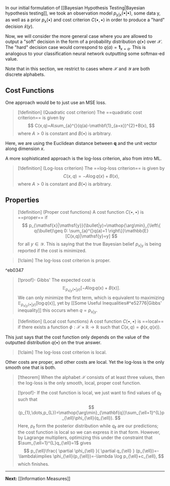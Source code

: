 In our initial formulation of [[Bayesian Hypothesis Testing|Bayesian hypothesis testing]], we took an observation model $p_{\mathsf{y}|\mathsf{x}}(\bullet|\bullet)$, some data $\mathsf{y}$, as well as a prior $p_{\mathsf{x}}(\bullet)$ and cost criterion $C(\bullet,\bullet)$ in order to produce a "hard" decision $\hat{x}(y)$.

Now, we will consider the more general case where you are allowed to output a "soft" decision in the form of a probability distribution $q(\bullet)$ over $\mathcal{X}$. The "hard" decision case would correspond to $q(a)=\mathbf{1}_{x=a}$. This is analogous to your classification neural network outputting some softmax-ed value.

Note that in this section, we restrict to cases where $\mathcal{X}$ and $\mathcal{Y}$ are both discrete alphabets.

## Cost Functions

One approach would be to just use an MSE loss.

> [!definition] (Quadratic cost criterion)
> The ==quadratic cost criterion== is given by
> $$
> C(x,q)=A\sum_{a}^{}(q(a)-\mathbf{1}_{a=x})^{2}+B(x),
> $$
> where $A>0$ is constant and $B(\bullet)$ is arbitrary.

Here, we are using the Euclidean distance between $\mathbf{q}$ and the unit vector along dimension $x$.

A more sophisticated approach is the log-loss criterion, also from intro ML.

> [!definition] (Log-loss criterion)
> The ==log-loss criterion== is given by
> $$
> C(x,q)=-A\log q(x)+B(x),
> $$
> where $A>0$ is constant and $B(\bullet)$ is arbitrary. 

## Properties

> [!definition] (Proper cost functions)
> A cost function $C(\bullet,\bullet)$ is ==proper== if
> $$
> p_{\mathsf{x}|\mathsf{y}}(\bullet|y)=\mathop{\arg\min}_{\left\{  q(\bullet)\geq 0: \sum_{a}^{}q(a)=1 \right\}}\mathbb{E}[C(x,q)|\mathsf{y}=y]
> $$
> for all $y\in \mathcal{Y}$. This is saying that the true Bayesian belief $p_{\mathsf{x}|\mathsf{y}}$ is being reported if the cost is minimized.

> [!claim]
> The log-loss cost criterion is proper.

^eb0347

> [!proof]- Gibbs'
> The expected cost is
> $$
> \mathbb{E}_{p_{\mathsf{x}|\mathsf{y}}(\bullet|y)}\left[ -A\log q(\mathsf{x})+B(\mathsf{x}) \right].
> $$
> We can only minimize the first term, which is equivalent to maximizing $\mathbb{E}_{p_{\mathsf{x}|\mathsf{y}}(\bullet|y)}\left[ \log q(\mathsf{x}) \right]$, yet by [[Some Useful Inequalities#^e52776|Gibbs' inequality]] this occurs when $q=p_{\mathsf{x}|\mathsf{y}}$.

> [!definition] (Local cost functions)
> A cost function $C(\bullet,\bullet)$ is ==local== if there exists a function $\phi:\mathcal{X}\times \mathbb{R}\to \mathbb{R}$ such that $C(x,q)=\phi(x,q(x))$.

This just says that the cost function only depends on the value of the outputted distribution $q(\bullet)$ on the true answer.

> [!claim]
> The log-loss cost criterion is local.

Other costs are proper, and other costs are local. Yet the log-loss is the only smooth one that is both.

> [!theorem]
> When the alphabet $\mathcal{X}$ consists of at least three values, then the log-loss is the only smooth, local, proper cost function.

> [!proof]-
> If the cost function is local, we just want to find values of $q_{\ell}$ such that
> $$
> (p_{1},\dots,p_{L})=\mathop{\arg\min}_{\mathbf{q}}\sum_{\ell=1}^{L}p_{\ell}\phi_{\ell}(q_{\ell}).
> $$
> Here, $p_{\ell}$ form the posterior distribution while $q_{\ell}$ are our predictions; the cost function is local so we can express it in that form. However, by Lagrange multipliers, optimizing this under the constraint that $\sum_{\ell=1}^{L}q_{\ell}=1$ gives
> $$
> p_{\ell}\frac{ \partial \phi_{\ell} }{ \partial q_{\ell} } (p_{\ell})=-\lambda\implies \phi_{\ell}(p_{\ell})=-\lambda \log p_{\ell}+c_{\ell},
> $$
> which finishes.

---

**Next:** [[Information Measures]]